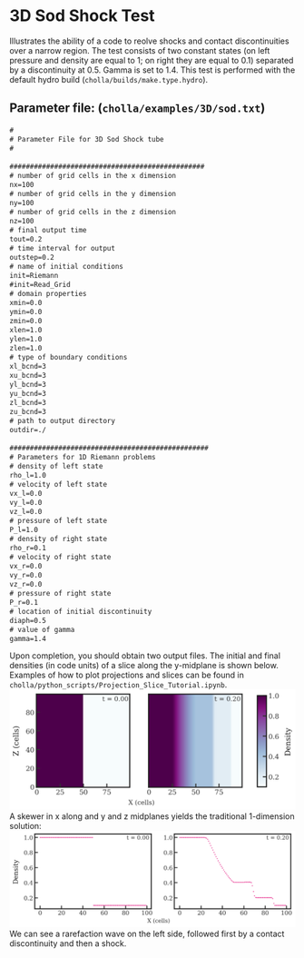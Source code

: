 # 3D Sod Shock Test
Illustrates the ability of a code to reolve shocks and contact discontinuities over a narrow region. The test consists of two constant states (on left pressure and density are equal to 1; on right they are equal to 0.1) separated by a discontinuity at 0.5. Gamma is set to 1.4. This test is performed with the default hydro build (`cholla/builds/make.type.hydro`).
## Parameter file: (`cholla/examples/3D/sod.txt`)
```
#
# Parameter File for 3D Sod Shock tube
#

################################################
# number of grid cells in the x dimension
nx=100
# number of grid cells in the y dimension
ny=100
# number of grid cells in the z dimension
nz=100
# final output time
tout=0.2
# time interval for output
outstep=0.2
# name of initial conditions
init=Riemann
#init=Read_Grid
# domain properties
xmin=0.0
ymin=0.0
zmin=0.0
xlen=1.0
ylen=1.0
zlen=1.0
# type of boundary conditions
xl_bcnd=3
xu_bcnd=3
yl_bcnd=3
yu_bcnd=3
zl_bcnd=3
zu_bcnd=3
# path to output directory
outdir=./

#################################################
# Parameters for 1D Riemann problems
# density of left state
rho_l=1.0
# velocity of left state
vx_l=0.0
vy_l=0.0
vz_l=0.0
# pressure of left state
P_l=1.0
# density of right state
rho_r=0.1
# velocity of right state
vx_r=0.0
vy_r=0.0
vz_r=0.0
# pressure of right state
P_r=0.1
# location of initial discontinuity
diaph=0.5
# value of gamma
gamma=1.4
```
Upon completion, you should obtain two output files. The initial and final densities (in code units) of a slice along the y-midplane is shown below. Examples of how to plot projections and slices can be found in `cholla/python_scripts/Projection_Slice_Tutorial.ipynb`.  
<img src="./images/3dnoh_density_xz.png" alt="Two 2D histograms side by side, showing density of cells in y direction vs cells in x direction. The leftmost is the initial density plot with a constant density of 1 throughout all 100 y cells between x-cells 0 through 50 and a constant density of 0 between x cells 0 through 100. The rightmost plot is the final density plot at t = 0.20 with a nonconstant density in x and constant density in z. A density of 1 transitions abruptly to a density 0.8 around x = 25 cells, then gradually lessens to 0.6 around x = 50 cells. An abrupt change occurs at x = 70 cells to a density of 0.3 and the final abrupt transition is at x = 90 cells to a density of 0.2" width="1200" />  
A skewer in x along and y and z midplanes yields the traditional 1-dimension solution:  
<img src="./images/3dnoh_density_x.png" alt="Two scatter plots side by side of density vs cells in the x direction. The leftmost is the initial density plot with a ensity of 1 between x-cells 0 through 50 and adensity of 0 between x cells 0 through 100. The rightmost plot is the final density plot at t = 0.20. A density of 1 transitions abruptly to a density 0.8 around x = 25 cells, then gradually lessens to 0.6 around x = 50 cells. An abrupt change occurs at x = 70 cells to a density of 0.3 and the final abrupt transition is at x = 90 cells to a density of 0.2" width="1200" />  
We can see a rarefaction wave on the left side, followed first by a contact discontinuity and then a shock.

